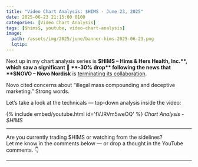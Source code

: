 ```yaml
---
title: "Video Chart Analysis: $HIMS - June 23, 2025"
date: 2025-06-23 21:15:00 0100
categories: [Video Chart Analysis]
tags: [$hims$, youtube, video-chart-analysis]
image:
  path: /assets/img/2025/june/banner-hims-2025-06-23.png
  lqtip:
---
```


Next up in my chart analysis series is **$HIMS – Hims & Hers Health, Inc.**, which saw a significant 🔴 **-30% drop** following the news that **$NOVO – Novo Nordisk** is [terminating its collaboration](https://www.prnewswire.com/news-releases/novo-nordisk-terminates-collaboration-with-hims--hers-health-inc-due-to-concerns-about-their-illegal-mass-compounding-and-deceptive-marketing-302488189.html).  

Novo cited concerns about “illegal mass compounding and deceptive marketing.” Strong words.  

Let’s take a look at the technicals — top-down analysis inside the video:


{% include embed/youtube.html id='fVJRVm5weOQ' %}
*Chart Analysis - $HIMS*

---

Are you currently trading $HIMS or watching from the sidelines?  
Let me know in the comments below — or drop a thought in the YouTube comments. 👇

---

<script src="https://giscus.app/client.js"
        data-repo="tradergu/tradergu.github.io-comments"
        data-repo-id="R_kgDOOJkYuA"
        data-category="General"
        data-category-id="DIC_kwDOOJkYuM4CoG-6"
        data-mapping="pathname"
        data-strict="0"
        data-reactions-enabled="1"
        data-emit-metadata="0"
        data-input-position="top"
        data-theme="preferred_color_scheme"
        data-lang="en"
        crossorigin="anonymous"
        async>
</script>
